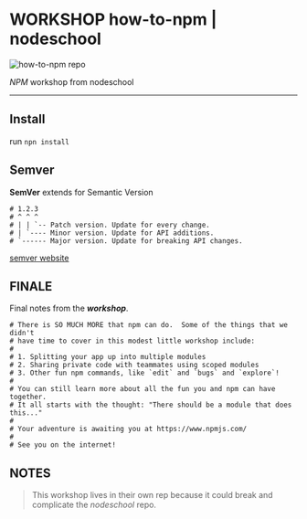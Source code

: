 
# WORKSHOP how-to-npm | nodeschool
![how-to-npm repo](https://encrypted-tbn0.gstatic.com/images?q=tbn:ANd9GcTDdPM0S7eRqiARZNm9dQZ_rjgPnK33i20MDL3XcCpxnejqu2Ts)

*NPM* workshop from nodeschool
____

## Install
run `npn install`

## Semver
**SemVer** extends for Semantic Version

    # 1.2.3
    # ^ ^ ^
    # | | `-- Patch version. Update for every change.
    # | `---- Minor version. Update for API additions.
    # `------ Major version. Update for breaking API changes.

[semver website](http://semver.org "semantic version website")

## FINALE
Final notes from the ***workshop***.

    # There is SO MUCH MORE that npm can do.  Some of the things that we didn't
    # have time to cover in this modest little workshop include:
    # 
    # 1. Splitting your app up into multiple modules
    # 2. Sharing private code with teammates using scoped modules
    # 3. Other fun npm commands, like `edit` and `bugs` and `explore`!
    # 
    # You can still learn more about all the fun you and npm can have together.
    # It all starts with the thought: "There should be a module that does this..."
    # 
    # Your adventure is awaiting you at https://www.npmjs.com/
    # 
    # See you on the internet!

## NOTES
> This workshop lives in their own rep because it could break and complicate the *nodeschool* repo.
